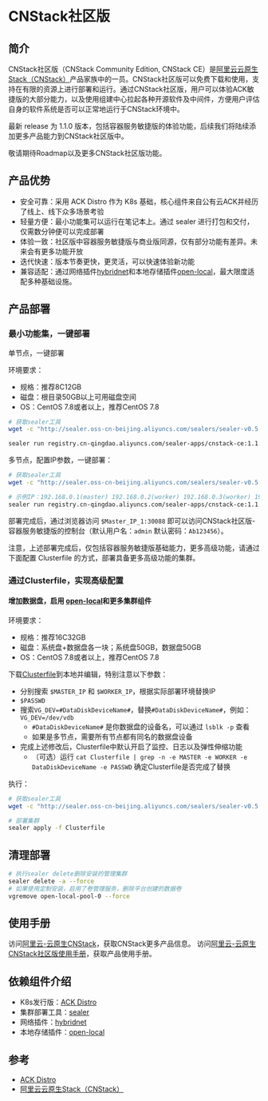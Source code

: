 # CNStack社区版

## 简介

CNStack社区版（CNStack Community Edition, CNStack CE）是[阿里云云原生Stack（CNStack）](https://cn.aliyun.com/activity/middleware/cnstack)产品家族中的一员。CNStack社区版可以免费下载和使用，支持在有限的资源上进行部署和运行。通过CNStack社区版，用户可以体验ACK敏捷版的大部分能力，以及使用组建中心拉起各种开源软件及中间件，方便用户评估自身的软件系统是否可以正常地运行于CNStack环境中。

最新 release 为 1.1.0 版本，包括容器服务敏捷版的体验功能，后续我们将陆续添加更多产品能力到CNStack社区版中。

敬请期待Roadmap以及更多CNStack社区版功能。

## 产品优势

* 安全可靠：采用 ACK Distro 作为 K8s 基础，核心组件来自公有云ACK并经历了线上、线下众多场景考验
* 轻量方便：最小功能集可以运行在笔记本上。通过 sealer 进行打包和交付，仅需数分钟便可以完成部署
* 体验一致：社区版中容器服务敏捷版与商业版同源，仅有部分功能有差异。未来会有更多功能开放
* 迭代快速：版本节奏更快，更灵活，可以快速体验新功能
* 兼容适配：通过网络插件[hybridnet](https://github.com/alibaba/hybridnet)和本地存储插件[open-local](https://github.com/alibaba/open-local)，最大限度适配多种基础设施。

## 产品部署

### 最小功能集，一键部署

单节点，一键部署

环境要求：

* 规格：推荐8C12GB
* 磁盘：根目录50GB以上可用磁盘空间
* OS：CentOS 7.8或者以上，推荐CentOS 7.8

```bash
# 获取sealer工具
wget -c "http://sealer.oss-cn-beijing.aliyuncs.com/sealers/sealer-v0.5.2-linux-amd64.tar.gz" && tar -xvf sealer-v0.5.2-linux-amd64.tar.gz -C /usr/bin

sealer run registry.cn-qingdao.aliyuncs.com/sealer-apps/cnstack-ce:1.1.0 -m `hostname -i` -p $passwd
```

多节点，配置IP参数，一键部署：

```bash
# 获取sealer工具
wget -c "http://sealer.oss-cn-beijing.aliyuncs.com/sealers/sealer-v0.5.2-linux-amd64.tar.gz" && tar -xvf sealer-v0.5.2-linux-amd64.tar.gz -C /usr/bin

# 示例IP：192.168.0.1(master) 192.168.0.2(worker) 192.168.0.3(worker) 192.168.0.4(worker)
sealer run registry.cn-qingdao.aliyuncs.com/sealer-apps/cnstack-ce:1.1.0 -m 192.168.0.1 -n 192.168.0.2,192.168.0.3,192.168.0.4 -p $passwd
```

部署完成后，通过浏览器访问 `$Master_IP_1:30088` 即可以访问CNStack社区版-容器服务敏捷版的控制台（默认用户名：`admin` 默认密码：`Ab123456`）。

注意，上述部署完成后，仅包括容器服务敏捷版基础能力，更多高级功能，请通过下面配置 Clusterfile 的方式，部署具备更多高级功能的集群。

### 通过Clusterfile，实现高级配置

#### 增加数据盘，启用 [open-local](https://github.com/alibaba/open-local)和更多集群组件

环境要求：

* 规格：推荐16C32GB
* 磁盘：系统盘+数据盘各一块；系统盘50GB，数据盘50GB
* OS：CentOS 7.8或者以上，推荐CentOS 7.8

下载[Clusterfile](./deploy/Clusterfile)到本地并编辑，特别注意以下参数：

* 分别搜索 `$MASTER_IP` 和 `$WORKER_IP`，根据实际部署环境替换IP
* `$PASSWD`
* 搜索`VG_DEV=#DataDiskDeviceName#`，替换`#DataDiskDeviceName#`，例如：`VG_DEV=/dev/vdb`
  * `#DataDiskDeviceName#` 是你数据盘的设备名，可以通过 `lsblk -p` 查看
  * 如果是多节点，需要所有节点都有同名的数据盘设备
* 完成上述修改后，Clusterfile中默认开启了监控、日志以及弹性伸缩功能
  * （可选）运行 `cat Clusterfile | grep -n -e MASTER -e WORKER -e DataDiskDeviceName -e PASSWD` 确定Clusterfile是否完成了替换

执行：

```bash
# 获取sealer工具
wget -c "http://sealer.oss-cn-beijing.aliyuncs.com/sealers/sealer-v0.5.2-linux-amd64.tar.gz" && tar -xvf sealer-v0.5.2-linux-amd64.tar.gz -C /usr/bin

# 部署集群
sealer apply -f Clusterfile
```

## 清理部署

```bash
# 执行sealer delete删除安装的管理集群
sealer delete -a --force
# 如果使用定制安装，启用了卷管理服务，删除平台创建的数据卷
vgremove open-local-pool-0 --force 
```

## 使用手册

访问[阿里云-云原生CNStack](https://www.aliyun.com/activity/middleware/cnstack)，获取CNStack更多产品信息。
访问[阿里云-云原生CNStack社区版使用手册](https://www.aliyun.com/activity/middleware/cnstack)，获取产品使用手册。

## 依赖组件介绍

* K8s发行版：[ACK Distro](https://github.com/AliyunContainerService/ackdistro)
* 集群部署工具：[sealer](https://github.com/alibaba/sealer)
* 网络插件：[hybridnet](https://github.com/alibaba/hybridnet)
* 本地存储插件：[open-local](https://github.com/alibaba/open-local)

## 参考

* [ACK Distro](https://github.com/AliyunContainerService/ackdistro)
* [阿里云云原生Stack（CNStack）](https://cn.aliyun.com/activity/middleware/cnstack)
